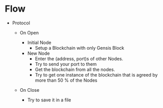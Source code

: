# Flow
- Protocol
    - On Open
        - Initial Node
            - Setup a Blockchain with only Gensis Block
        - New Node
            - Enter the (address, port)s of other Nodes.
            - Try to send your port to them
            - Get the blockchain from all the nodes.
            - Try to get one instance of the blockchain that is agreed by more than 50 % of the Nodes

    - On Close
        - Try to save it in a file
